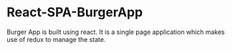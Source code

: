 # React-SPA-BurgerApp
Burger App is built using react. It is a single page application which makes use of redux to manage the state.
